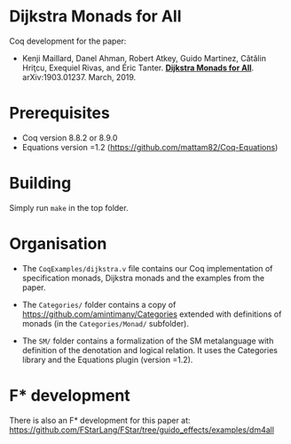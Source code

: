 Dijkstra Monads for All
=======================

Coq development for the paper:
- Kenji Maillard, Danel Ahman, Robert Atkey, Guido Martinez,
  Cătălin Hriţcu, Exequiel Rivas, and Éric Tanter.
  **[Dijkstra Monads for All](https://arxiv.org/abs/1903.01237)**.
  arXiv:1903.01237. March, 2019.

Prerequisites
=============

- Coq version 8.8.2 or 8.9.0
- Equations version =1.2 (https://github.com/mattam82/Coq-Equations)

Building
========

Simply run `make` in the top folder.

Organisation
============

* The `CoqExamples/dijkstra.v` file contains our Coq implementation
  of specification monads, Dijkstra monads and the examples from the paper.

* The `Categories/` folder contains a copy of
  https://github.com/amintimany/Categories extended with definitions
  of monads (in the `Categories/Monad/` subfolder). 

* The `SM/` folder contains a formalization of the SM metalanguage
  with definition of the denotation and logical relation. It uses the
  Categories library and the Equations plugin (version =1.2).

F* development
==============

There is also an F* development for this paper at:
https://github.com/FStarLang/FStar/tree/guido_effects/examples/dm4all
